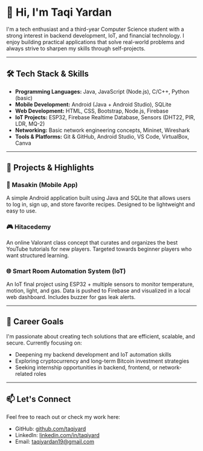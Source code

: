 # 👋 Hi, I'm Taqi Yardan

I'm a tech enthusiast and a third-year Computer Science student with a strong interest in backend development, IoT, and financial technology. I enjoy building practical applications that solve real-world problems and always strive to sharpen my skills through self-projects.

---

## 🛠️ Tech Stack & Skills

- **Programming Languages:** Java, JavaScript (Node.js), C/C++, Python (basic)
- **Mobile Development:** Android (Java + Android Studio), SQLite
- **Web Development:** HTML, CSS, Bootstrap, Node.js, Firebase
- **IoT Projects:** ESP32, Firebase Realtime Database, Sensors (DHT22, PIR, LDR, MQ-2)
- **Networking:** Basic network engineering concepts, Mininet, Wireshark
- **Tools & Platforms:** Git & GitHub, Android Studio, VS Code, VirtualBox, Canva

---

## 🚀 Projects & Highlights

### 📱 Masakin (Mobile App)
A simple Android application built using Java and SQLite that allows users to log in, sign up, and store favorite recipes. Designed to be lightweight and easy to use.

### 🎮 Hitacedemy
An online Valorant class concept that curates and organizes the best YouTube tutorials for new players. Targeted towards beginner players who want structured learning.

### 🌐 Smart Room Automation System (IoT)
An IoT final project using ESP32 + multiple sensors to monitor temperature, motion, light, and gas. Data is pushed to Firebase and visualized in a local web dashboard. Includes buzzer for gas leak alerts.

---

## 🎯 Career Goals

I'm passionate about creating tech solutions that are efficient, scalable, and secure. Currently focusing on:

- Deepening my backend development and IoT automation skills
- Exploring cryptocurrency and long-term Bitcoin investment strategies
- Seeking internship opportunities in backend, frontend, or network-related roles

---

## 📫 Let's Connect

Feel free to reach out or check my work here:

- GitHub: [github.com/taqiyard](https://github.com/taqiyard)
- LinkedIn: [linkedin.com/in/taqiyard](https://linkedin.com/in/taqiyard)
- Email: taqiyardan19@gmail.com

